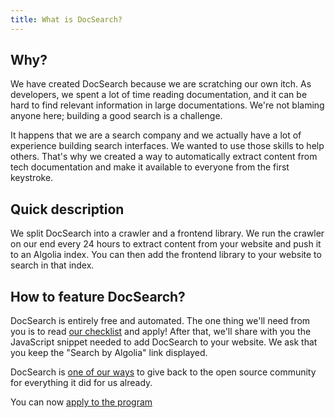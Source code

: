 ```yaml
---
title: What is DocSearch?
---
```


## Why?

We have created DocSearch because we are scratching our own itch. As
developers, we spent a lot of time reading documentation, and it can be hard to
find relevant information in large documentations. We're not blaming anyone
here; building a good search is a challenge.

It happens that we are a search company and we actually have a lot of experience
building search interfaces. We wanted to use those skills to help others. That's
why we created a way to automatically extract content from tech documentation
and make it available to everyone from the first keystroke.

## Quick description

We split DocSearch into a crawler and a frontend library. We run the crawler on
our end every 24 hours to extract content from your website and push it to an Algolia
index. You can then add the frontend library to your website to search in that index.

## How to feature DocSearch?

DocSearch is entirely free and automated. The one thing we'll need from you is
to read [our checklist][2] and apply! After that, we'll share with you the
JavaScript snippet needed to add DocSearch to your website. We ask that you keep
the "Search by Algolia" link displayed.

DocSearch is [one of our ways][1] to give back to the open source community for
everything it did for us already.

You can now [apply to the program][3]

[1]: https://opencollective.com/algolia
[2]: who-can-apply.md
[3]: apply.mdx
